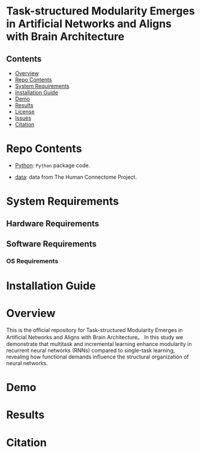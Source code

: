 # Task-structured Modularity Emerges in Artificial Networks and Aligns with Brain Architecture



## Contents

- [Overview](#overview)
- [Repo Contents](#repo-contents)
- [System Requirements](#system-requirements)
- [Installation Guide](#installation-guide)
- [Demo](#demo)
- [Results](#results)
- [License](./LICENSE)
- [Issues](https://github.com/ebridge2/lol/issues)
- [Citation](#citation)


# Repo Contents

- [Python](./R): `Python` package code.

- [data](./data): data from The Human Connectome Project.



# System Requirements

## Hardware Requirements


## Software Requirements

### OS Requirements




# Installation Guide


# Overview

This is the official repository for Task-structured Modularity Emerges in Artificial Networks and Aligns with Brain Architecture。
In this study we demonstrate that multitask and incremental learning enhance modularity in recurrent neural networks (RNNs) compared
to single-task learning, revealing how functional demands influence the structural organization of neural networks.



# Demo


# Results


# Citation

